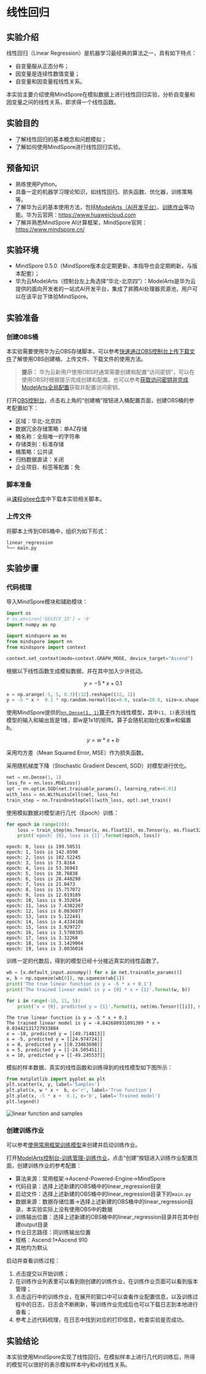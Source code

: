 # 线性回归

## 实验介绍

线性回归（Linear Regression）是机器学习最经典的算法之一，具有如下特点：

- 自变量服从正态分布；
- 因变量是连续性数值变量；
- 自变量和因变量程线性关系。

本实验主要介绍使用MindSpore在模拟数据上进行线性回归实验，分析自变量和因变量之间的线性关系，即求得一个线性函数。

## 实验目的

- 了解线性回归的基本概念和问题模拟；
- 了解如何使用MindSpore进行线性回归实验。

## 预备知识

- 熟练使用Python。
- 具备一定的机器学习理论知识，如线性回归、损失函数、优化器，训练策略等。
- 了解华为云的基本使用方法，包括[ModelArts（AI开发平台）](https://www.huaweicloud.com/product/modelarts.html)、[训练作业](https://support.huaweicloud.com/engineers-modelarts/modelarts_23_0238.html)等功能。华为云官网：https://www.huaweicloud.com
- 了解并熟悉MindSpore AI计算框架，MindSpore官网：https://www.mindspore.cn/

## 实验环境

- MindSpore 0.5.0（MindSpore版本会定期更新，本指导也会定期刷新，与版本配套）；
- 华为云ModelArts（控制台左上角选择“华北-北京四”）：ModelArts是华为云提供的面向开发者的一站式AI开发平台，集成了昇腾AI处理器资源池，用户可以在该平台下体验MindSpore。

## 实验准备

### 创建OBS桶

本实验需要使用华为云OBS存储脚本，可以参考[快速通过OBS控制台上传下载文件](https://support.huaweicloud.com/qs-obs/obs_qs_0001.html)了解使用OBS创建桶、上传文件、下载文件的使用方法。

> **提示：** 华为云新用户使用OBS时通常需要创建和配置“访问密钥”，可以在使用OBS时根据提示完成创建和配置。也可以参考[获取访问密钥并完成ModelArts全局配置](https://support.huaweicloud.com/prepare-modelarts/modelarts_08_0002.html)获取并配置访问密钥。

打开[OBS控制台](https://storage.huaweicloud.com/obs/?region=cn-north-4&locale=zh-cn#/obs/manager/buckets)，点击右上角的“创建桶”按钮进入桶配置页面，创建OBS桶的参考配置如下：

- 区域：华北-北京四
- 数据冗余存储策略：单AZ存储
- 桶名称：全局唯一的字符串
- 存储类别：标准存储
- 桶策略：公共读
- 归档数据直读：关闭
- 企业项目、标签等配置：免

### 脚本准备

从[课程gitee仓库](https://gitee.com/mindspore/course)中下载本实验相关脚本。

### 上传文件

将脚本上传到OBS桶中，组织为如下形式：

```
linear_regression
└── main.py
```

## 实验步骤

### 代码梳理

导入MindSpore模块和辅助模块：

```python
import os
# os.environ['DEVICE_ID'] = '0'
import numpy as np

import mindspore as ms
from mindspore import nn
from mindspore import context

context.set_context(mode=context.GRAPH_MODE, device_target="Ascend")
```

根据以下线性函数生成模拟数据，并在其中加入少许扰动。

$$y = -5 * x + 0.1$$

```python
x = np.arange(-5, 5, 0.3)[:32].reshape((32, 1))
y = -5 * x +  0.1 * np.random.normal(loc=0.0, scale=20.0, size=x.shape)
```

使用MindSpore提供的[`nn.Dense(1, 1)`算子](https://www.mindspore.cn/api/zh-CN/0.2.0-alpha/api/python/mindspore/mindspore.nn.html#mindspore.nn.Dense)作为线性模型，其中`(1, 1)`表示线性模型的输入和输出皆是1维，即$w$是1x1的矩阵。算子会随机初始化权重$w$和偏置$b$。

$$y = w * x + b$$

采用均方差（Mean Squared Error, MSE）作为损失函数。

采用随机梯度下降（Stochastic Gradient Descent, SGD）对模型进行优化。

```python
net = nn.Dense(1, 1)
loss_fn = nn.loss.MSELoss()
opt = nn.optim.SGD(net.trainable_params(), learning_rate=0.01)
with_loss = nn.WithLossCell(net, loss_fn)
train_step = nn.TrainOneStepCell(with_loss, opt).set_train()
```

使用模拟数据对模型进行几代（Epoch）训练：

```python
for epoch in range(20):
    loss = train_step(ms.Tensor(x, ms.float32), ms.Tensor(y, ms.float32))
    print('epoch: {0}, loss is {1}'.format(epoch, loss))
```

    epoch: 0, loss is 199.50531
    epoch: 1, loss is 142.8598
    epoch: 2, loss is 102.52245
    epoch: 3, loss is 73.8164
    epoch: 4, loss is 53.36943
    epoch: 5, loss is 38.76838
    epoch: 6, loss is 28.440298
    epoch: 7, loss is 21.0473
    epoch: 8, loss is 15.757072
    epoch: 9, loss is 12.019189
    epoch: 10, loss is 9.352854
    epoch: 11, loss is 7.4382267
    epoch: 12, loss is 6.0836077
    epoch: 13, loss is 5.122441
    epoch: 14, loss is 4.4334188
    epoch: 15, loss is 3.929727
    epoch: 16, loss is 3.5708385
    epoch: 17, loss is 3.32268
    epoch: 18, loss is 3.1429064
    epoch: 19, loss is 3.0036016

训练一定的代数后，得到的模型已经十分接近真实的线性函数了。

```python
wb = [x.default_input.asnumpy() for x in net.trainable_params()]
w, b = np.squeeze(wb[0]), np.squeeze(wb[1])
print('The true linear function is y = -5 * x + 0.1')
print('The trained linear model is y = {0} * x + {1}'.format(w, b))

for i in range(-10, 11, 5):
    print('x = {0}, predicted y = {1}'.format(i, net(ms.Tensor([[i]], ms.float32))))
```

    The true linear function is y = -5 * x + 0.1
    The trained linear model is y = -4.842680931091309 * x + 0.03442131727933884
    x = -10, predicted y = [[49.714813]]
    x = -5, predicted y = [[24.974724]]
    x = 0, predicted y = [[0.23463698]]
    x = 5, predicted y = [[-24.505451]]
    x = 10, predicted y = [[-49.245537]]

模拟的样本数据、真实的线性函数和训练得到的线性模型如下图所示：

```python
from matplotlib import pyplot as plt
plt.scatter(x, y, label='Samples')
plt.plot(x, w * x +  b, c='r', label='True function')
plt.plot(x, -5 * x +  0.1, c='b', label='Trained model')
plt.legend()
```

![linear function and samples](images/linear_function_and_samples.png)

### 创建训练作业

可以参考[使用常用框架训练模型](https://support.huaweicloud.com/engineers-modelarts/modelarts_23_0238.html)来创建并启动训练作业。

打开[ModelArts控制台-训练管理-训练作业](https://console.huaweicloud.com/modelarts/?region=cn-north-4#/trainingJobs)，点击“创建”按钮进入训练作业配置页面，创建训练作业的参考配置：

- 算法来源：常用框架->Ascend-Powered-Engine->MindSpore
- 代码目录：选择上述新建的OBS桶中的linear_regression目录
- 启动文件：选择上述新建的OBS桶中的linear_regression目录下的`main.py`
- 数据来源：数据存储位置->选择上述新建的OBS桶中的linear_regression目录，本实验实际上没有使用OBS中的数据
- 训练输出位置：选择上述新建的OBS桶中的linear_regression目录并在其中创建output目录
- 作业日志路径：同训练输出位置
- 规格：Ascend:1*Ascend 910
- 其他均为默认

启动并查看训练过程：

1. 点击提交以开始训练；
2. 在训练作业列表里可以看到刚创建的训练作业，在训练作业页面可以看到版本管理；
3. 点击运行中的训练作业，在展开的窗口中可以查看作业配置信息，以及训练过程中的日志，日志会不断刷新，等训练作业完成后也可以下载日志到本地进行查看；
4. 参考上述代码梳理，在日志中找到对应的打印信息，检查实验是否成功。

## 实验结论

本实验使用MindSpore实现了线性回归，在模拟样本上进行几代的训练后，所得的模型可以很好的表示模拟样本中y和x的线性关系。
